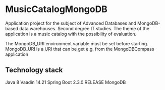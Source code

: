 # MusicCatalogMongoDB
Application project for the subject of Advanced Databases and MongoDB-based data warehouses. Second degree IT studies. The theme of the application is a music catalog with the possibility of evaluation.


The MongoDB_URI environment variable must be set before starting.
MongoDB_URI is a URI that can be get e.g. from the MongoDBCompass application

## Technology stack
Java 8
Vaadin 14.21
Spring Boot 2.3.0.RELEASE
MongoDB
